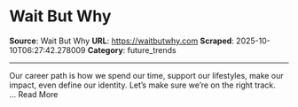# Wait But Why

**Source**: Wait But Why
**URL**: https://waitbutwhy.com
**Scraped**: 2025-10-10T06:27:42.278009
**Category**: future_trends

---

Our career path is how we spend our time, support our lifestyles, make our impact, even define our identity. Let’s make sure we’re on the right track. ... Read More
